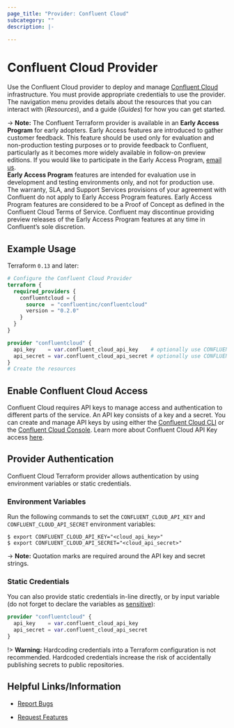 ```yaml
---
page_title: "Provider: Confluent Cloud"
subcategory: ""
description: |-
  
---
```


# Confluent Cloud Provider

Use the Confluent Cloud provider to deploy and manage [Confluent Cloud](https://www.confluent.io/confluent-cloud/) infrastructure. You must provide appropriate credentials to use the provider. The navigation menu provides details about the resources that you can interact with (_Resources_), and a guide (_Guides_) for how you can get started.

-> **Note:** The Confluent Terraform provider is available in an **Early Access Program** for early adopters. Early Access features are introduced to gather customer feedback. This feature should be used only for evaluation and non-production testing purposes or to provide feedback to Confluent, particularly as it becomes more widely available in follow-on preview editions. If you would like to participate in the Early Access Program, [email us](mailto:cflt-tf-access@confluent.io?subject=Request%20to%20join%20the%20Terraform%20Early%20Access%20Program&amp;body=I%E2%80%99d%20like%20to%20participate%20in%20the%20Early%20Access%20Program%20to%20provide%20feedback%21%20My%20Cloud%20Organization%20ID%20is%20%3Cretrieve%20from%20https%3A//confluent.cloud/settings/billing/payment%3E.).  
**Early Access Program** features are intended for evaluation use in development and testing environments only, and not for production use. The warranty, SLA, and Support Services provisions of your agreement with Confluent do not apply to Early Access Program features. Early Access Program features are considered to be a Proof of Concept as defined in the Confluent Cloud Terms of Service. Confluent may discontinue providing preview releases of the Early Access Program features at any time in Confluent’s sole discretion.

## Example Usage

Terraform `0.13` and later:

```terraform
# Configure the Confluent Cloud Provider
terraform {
  required_providers {
    confluentcloud = {
      source  = "confluentinc/confluentcloud"
      version = "0.2.0"
    }
  }
}

provider "confluentcloud" {
  api_key    = var.confluent_cloud_api_key    # optionally use CONFLUENT_CLOUD_API_KEY env var
  api_secret = var.confluent_cloud_api_secret # optionally use CONFLUENT_CLOUD_API_SECRET env var
}
# Create the resources
```

## Enable Confluent Cloud Access

Confluent Cloud requires API keys to manage access and authentication to different parts of the service. An API key consists of a key and a secret. You can create and manage API keys by using either the [Confluent Cloud CLI](https://docs.confluent.io/ccloud-cli/current/index.html) or the [Confluent Cloud Console](https://confluent.cloud/). Learn more about Confluent Cloud API Key access [here](https://docs.confluent.io/cloud/current/client-apps/api-keys.html#ccloud-api-keys).

## Provider Authentication

Confluent Cloud Terraform provider allows authentication by using environment variables or static credentials.

### Environment Variables

Run the following commands to set the `CONFLUENT_CLOUD_API_KEY` and `CONFLUENT_CLOUD_API_SECRET` environment variables:

```shell
$ export CONFLUENT_CLOUD_API_KEY="<cloud_api_key>"
$ export CONFLUENT_CLOUD_API_SECRET="<cloud_api_secret>"
```

-> **Note:** Quotation marks are required around the API key and secret strings.

### Static Credentials

You can also provide static credentials in-line directly, or by input variable (do not forget to declare the variables as [sensitive](https://learn.hashicorp.com/tutorials/terraform/sensitive-variables#refactor-database-credentials)):

```terraform
provider "confluentcloud" {
  api_key    = var.confluent_cloud_api_key
  api_secret = var.confluent_cloud_api_secret
}
```

!> **Warning:** Hardcoding credentials into a Terraform configuration is not recommended. Hardcoded credentials increase the risk of accidentally publishing secrets to public repositories.

## Helpful Links/Information

* [Report Bugs](https://github.com/confluentinc/terraform-provider-confluentcloud/issues)

* [Request Features](mailto:cflt-tf-access@confluent.io?subject=Feature%20Request)
